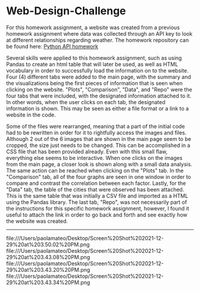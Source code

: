 # Web-Design-Challenge

For this homework assignment, a website was created from a previous homework assignment where data was collected through an API key to look at different relationships regarding weather. The homework repository can be found here: [Python API homework](https://github.com/pxm7946/python-api-challenge.git)


Several skills were applied to this homework assignment, such as using Pandas to create an html table that will later be used, as well as HTML vocabulary in order to successfully load the information on to the website. Four (4) different tabs were added to the main page, with the summary and the visualizations being the first pieces of information that is seen when clicking on the website. "Plots", "Comparison", "Data", and "Repo" were the four tabs that were included, with the designated information attached to it. In other words, when the user clicks on each tab, the designated information is shown. This may be seen as either a file format or a link to a website in the code. 

Some of the files were rearranged, meaning that a part of the initial code had to be rewritten in order for it to rightfully access the images and files. Although 2 out of the 6 images that are shown in the main page seem to be cropped, the size just needs to be changed. This can be accomplished in a CSS file that has been provided already. Even with this small flaw, everything else seems to be interactive. When one clicks on the images from the main page, a closer look is shown along with a small data analysis. The same action can be reached when clicking on the "Plots" tab. In the "Comparison" tab, all of the four graphs are seen in one window in order to compare and contrast the correlation between each factor. Lastly, for the "Data" tab, the table of the cities that were observed has been attached. This is the same table that was initially a CSV file and imported as a HTML using the Pandas library. The last tab, "Repo", was not necessarily part of the instructions for this specific homework assignment, however, I found it useful to attach the link in order to go back and forth and see exactly how the website was created. 

----------------------------------------------------------------------------------------------

file:///Users/paolamateo/Desktop/Screen%20Shot%202021-12-29%20at%203.50.02%20PM.png
file:///Users/paolamateo/Desktop/Screen%20Shot%202021-12-29%20at%203.43.08%20PM.png
file:///Users/paolamateo/Desktop/Screen%20Shot%202021-12-29%20at%203.43.20%20PM.png
file:///Users/paolamateo/Desktop/Screen%20Shot%202021-12-29%20at%203.43.34%20PM.png

